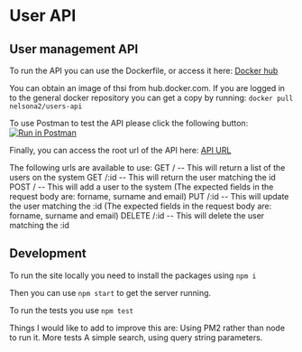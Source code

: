 # User API

## User management API

To run the API you can use the Dockerfile, or access it here:
[Docker hub](https://hub.docker.com/r/nelsona2/users-api/)

You can obtain an image of thsi from hub.docker.com. If you are logged in to the general docker repository you can get a copy by running:
```docker pull nelsona2/users-api```

To use Postman to test the API please click the following button:
[![Run in Postman](https://run.pstmn.io/button.svg)](https://app.getpostman.com/run-collection/6ee73e64596d839eb678)

Finally, you can access the root url of the API here:
[API URL](http://users.dunfermline.coffee/users)

The following urls are available to use:
GET / -- This will return a list of the users on the system
GET /:id -- This will return the user matching the id
POST / -- This will add a user to the system (The expected fields in the request body are: forname, surname and email)
PUT /:id -- This will update the user matching the :id (The expected fields in the request body are: forname, surname and email)
DELETE /:id -- This will delete the user matching the :id

## Development

To run the site locally you need to install the packages using ```npm i```

Then you can use ```npm start``` to get the server running.

To run the tests you use ```npm test```


Things I would like to add to improve this are:
Using PM2 rather than node to run it.
More tests
A simple search, using query string parameters.
